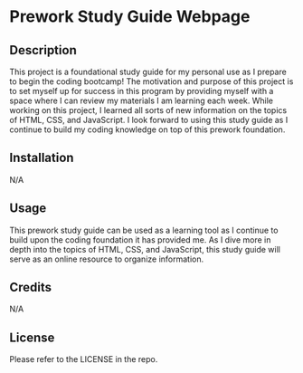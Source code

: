 
# Prework Study Guide Webpage

## Description

This project is a foundational study guide for my personal use as I prepare to begin the coding bootcamp! The motivation and purpose of this project is to set myself up for success in this program by providing myself with a space where I can review my materials I am learning each week. While working on this project, I learned all sorts of new information on the topics of HTML, CSS, and JavaScript. I look forward to using this study guide as I continue to build my coding knowledge on top of this prework foundation. 

## Installation

N/A

## Usage

This prework study guide can be used as a learning tool as I continue to build upon the coding foundation it has provided me. As I dive more in depth into the topics of HTML, CSS, and JavaScript, this study guide will serve as an online resource to organize information. 

## Credits

N/A

## License

Please refer to the LICENSE in the repo.


